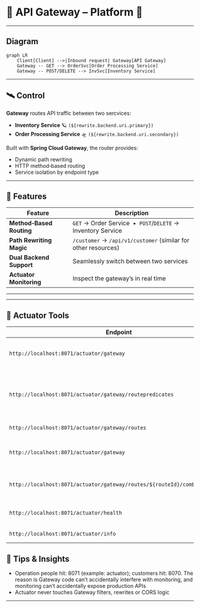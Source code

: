 # 🚀 API Gateway –  Platform 🚀
---

## Diagram

```mermaid
graph LR
    Client[Client] -->|Inbound request| Gateway[API Gateway]
    Gateway -- GET --> OrderSvc[Order Processing Service]
    Gateway -- POST/DELETE --> InvSvc[Inventory Service]
```

---

## 🛰️ Control

**Gateway** routes API traffic between two sercvices:

* **Inventory Service** 🪐 `(${rewrite.backend.uri.primary})`
* **Order Processing Service** 🛸 `(${rewrite.backend.uri.secondary})`

Built with **Spring Cloud Gateway**, the router provides:

* Dynamic path rewriting
* HTTP method‑based routing
* Service isolation by endpoint type

---

## 🌟 Features

| Feature                  | Description                                                 |
| ------------------------ | ----------------------------------------------------------- |
| **Method‑Based Routing** | `GET` → Order Service  •  `POST`/`DELETE` → Inventory Service |
| **Path Rewriting Magic** | `/customer` → `/api/v1/customer` (similar for other resources) |
| **Dual Backend Support** | Seamlessly switch between two services             |
| **Actuator Monitoring**  | Inspect the gateway’s in real time             |

---

---

## 🔧 Actuator Tools

| Endpoint                                                                   | Description                                                | Method |
|----------------------------------------------------------------------------|------------------------------------------------------------| ------ |
| `http://localhost:8071/actuator/gateway`                                   | View information regarding gateway                         | `GET`  |
| `http://localhost:8071/actuator/gateway/routepredicates`                   | View information regarding predicates used for routing 🗺️ | `GET`  |
| `http://localhost:8071/actuator/gateway/routes`                            | View all routes                                            | `GET`  |
| `http://localhost:8071/actuator/gateway`                                   | View information regarding gateway                         | `GET`  |
| `http://localhost:8071/actuator/gateway/routes/${routeId}/combinedfilters` | View routes for specific /**routeId**/ with filters        | `GET`  |
| `http://localhost:8071/actuator/health`                                    | Gateway health check                                       | `GET`  |
| `http://localhost:8071/actuator/info`                                      | Service information                                        | `GET`  |


## 🔧 Tips & Insights
* Operation people hit: 8071 (example: actuator); customers hit: 8070.  The reason is Gateway code can’t accidentally interfere with monitoring, and monitoring can’t accidentally expose production APIs
* Actuator never touches Gateway filters, rewrites or CORS logic
---


